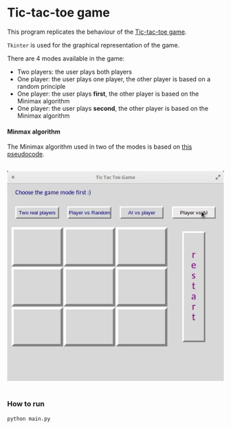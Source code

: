 # Tic-tac-toe game

This program replicates the behaviour of the [Tic-tac-toe game](https://en.wikipedia.org/wiki/Tic-tac-toe).

`Tkinter` is used for the graphical representation of the game.

There are 4 modes available in the game:

- Two players: the user plays both players
- One player: the user plays one player, the other player is based on a random principle
- One player: the user plays **first**, the other player is based on the Minimax algorithm
- One player: the user plays **second**, the other player is based on the Minimax algorithm

#### Minmax algorithm

The Minimax algorithm used in two of the modes is based on [this pseudocode](https://en.wikipedia.org/wiki/Minimax#Pseudocode).

<br>
<div id="header" align="center">
  <img src="./examples/tic-tac-toe.gif"/>
</div>
<br>

### How to run

```
python main.py
```
